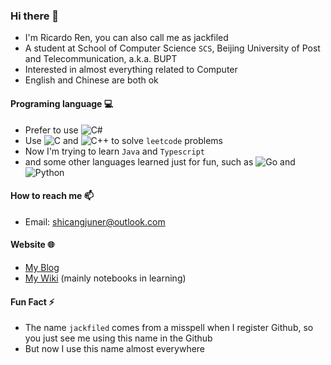 ### Hi there 👋

- I'm Ricardo Ren, you can also call me as jackfiled
- A student at School of Computer Science `SCS`, Beijing University of Post and Telecommunication, a.k.a. BUPT
- Interested in almost everything related to Computer
- English and Chinese are both ok

#### Programing language 💻

- Prefer to use ![C#](https://img.shields.io/badge/-CSharp-333333?style=flat&logo=Csharp)
- Use ![C](https://img.shields.io/badge/-C-333333?style=flat&logo=C) and ![C++](https://img.shields.io/badge/-C++-333333?style=flat&logo=C%2B%2B) to solve `leetcode` problems
- Now I'm trying to learn `Java` and `Typescript`
- and some other languages learned just for fun, such as ![Go](https://img.shields.io/badge/-Go-333333?style=flat&logo=Go) and ![Python](https://img.shields.io/badge/-Python-333333?style=flat&logo=Python)

#### How to reach me 📫

-  Email: [shicangjuner@outlook.com](mailto:shicangjuner@outlook.com)

#### Website 🌐

- [My Blog](https://rrricardo.top/blog/)
- [My Wiki](https://jackfiled.github.io/wiki/) (mainly notebooks in learning)

#### Fun Fact ⚡

- The name `jackfiled` comes from a misspell when I register Github, so you just see me using this name in the Github
- But now I use this name almost everywhere



